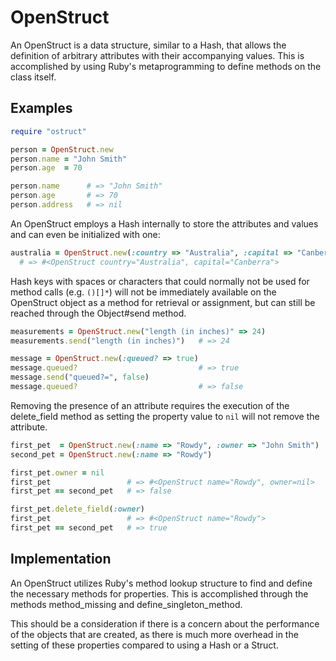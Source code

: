# OpenStruct

An OpenStruct is a data structure, similar to a Hash, that allows the
definition of arbitrary attributes with their accompanying values. This
is accomplished by using Ruby's metaprogramming to define methods on the
class itself.

## Examples


```ruby
require "ostruct"

person = OpenStruct.new
person.name = "John Smith"
person.age  = 70

person.name      # => "John Smith"
person.age       # => 70
person.address   # => nil
```

An OpenStruct employs a Hash internally to store the attributes and
values and can even be initialized with one:


```ruby
australia = OpenStruct.new(:country => "Australia", :capital => "Canberra")
  # => #<OpenStruct country="Australia", capital="Canberra">
```

Hash keys with spaces or characters that could normally not be used for
method calls (e.g. `()[]*`) will not be immediately available on the
OpenStruct object as a method for retrieval or assignment, but can still
be reached through the Object#send method.


```ruby
measurements = OpenStruct.new("length (in inches)" => 24)
measurements.send("length (in inches)")   # => 24

message = OpenStruct.new(:queued? => true)
message.queued?                           # => true
message.send("queued?=", false)
message.queued?                           # => false
```

Removing the presence of an attribute requires the execution of the
delete\_field method as setting the property value to `nil` will not
remove the attribute.


```ruby
first_pet  = OpenStruct.new(:name => "Rowdy", :owner => "John Smith")
second_pet = OpenStruct.new(:name => "Rowdy")

first_pet.owner = nil
first_pet                 # => #<OpenStruct name="Rowdy", owner=nil>
first_pet == second_pet   # => false

first_pet.delete_field(:owner)
first_pet                 # => #<OpenStruct name="Rowdy">
first_pet == second_pet   # => true
```

## Implementation

An OpenStruct utilizes Ruby's method lookup structure to find and define
the necessary methods for properties. This is accomplished through the
methods method\_missing and define\_singleton\_method.

This should be a consideration if there is a concern about the
performance of the objects that are created, as there is much more
overhead in the setting of these properties compared to using a Hash or
a Struct.

